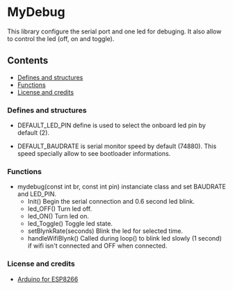 # MyDebug
This library configure the serial port and one led for debuging.  It also allow to control the led (off, on and toggle).

## Contents
- [Defines and structures](#defines-and-structures)  
- [Functions](#functions)
- [License and credits](#license-and-credits)

### Defines and structures
* DEFAULT_LED_PIN define is used to select the onboard led pin by default (2).

* DEFAULT_BAUDRATE is serial monitor speed by default (74880).  This speed specially allow to see bootloader informations.

### Functions
* mydebug(const int br, const int pin) instanciate class and set BAUDRATE and LED_PIN.
  * Init()		    Begin the serial connection and 0.6 second led blink.
  * led_OFF()		  Turn led off.
  * led_ON()		  Turn led on.
  * led_Toggle()	Toggle led state.
  * setBlynkRate(seconds) Blink the led for selected time.
  * handleWifiBlynk()     Called during loop() to blink led slowly (1 second) if wifi isn't connected and OFF when connected.

### License and credits
- [Arduino for ESP8266](https://github.com/esp8266/Arduino)
